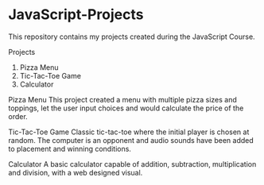 # JavaScript-Projects

This repository contains my projects created during the JavaScript Course.

Projects
1) Pizza Menu
2) Tic-Tac-Toe Game
3) Calculator

Pizza Menu
This project created a menu with multiple pizza sizes and toppings, let the user input choices and would calculate the price of the order.

Tic-Tac-Toe Game
Classic tic-tac-toe where the initial player is chosen at random. The computer is an opponent and audio sounds have been added to placement and winning conditions.

Calculator
A basic calculator capable of addition, subtraction, multiplication and division, with a web designed visual.
